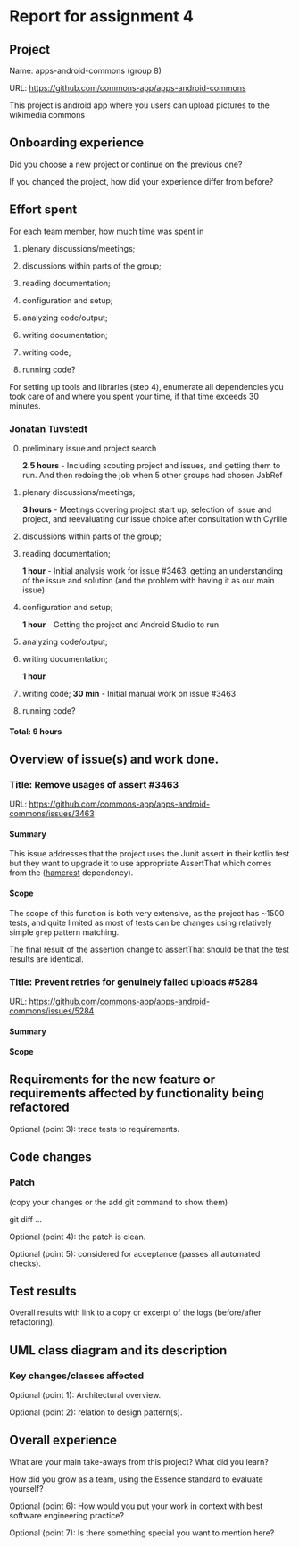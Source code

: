 # Report for assignment 4

## Project

Name: apps-android-commons (group 8)

URL: https://github.com/commons-app/apps-android-commons

This project is android app where you users can upload pictures to the wikimedia commons

## Onboarding experience

Did you choose a new project or continue on the previous one?

If you changed the project, how did your experience differ from before?

## Effort spent

For each team member, how much time was spent in

1. plenary discussions/meetings;

2. discussions within parts of the group;

3. reading documentation;

4. configuration and setup;

5. analyzing code/output;

6. writing documentation;

7. writing code;

8. running code?

For setting up tools and libraries (step 4), enumerate all dependencies
you took care of and where you spent your time, if that time exceeds
30 minutes.

### Jonatan Tuvstedt

0. preliminary issue and project search

   **2.5 hours** - Including scouting project and issues, and getting them to run. And then redoing the job when 5 other groups had chosen JabRef

1. plenary discussions/meetings;

   **3 hours** - Meetings covering project start up, selection of issue and project, and reevaluating our issue choice after consultation with Cyrille

2. discussions within parts of the group;

3. reading documentation;

   **1 hour** - Initial analysis work for issue #3463, getting an understanding of the issue and solution (and the problem with having it as our main issue)

4. configuration and setup;

   **1 hour** - Getting the project and Android Studio to run

5. analyzing code/output;

6. writing documentation;

   **1 hour**

7. writing code;
   **30 min** - Initial manual work on issue #3463

8. running code?

#### Total: 9 hours

## Overview of issue(s) and work done.

### Title: Remove usages of assert #3463

URL: https://github.com/commons-app/apps-android-commons/issues/3463

#### Summary

This issue addresses that the project uses the Junit assert in their kotlin test but they want to upgrade
it to use appropriate AssertThat which comes from the ([hamcrest](https://hamcrest.org/JavaHamcrest/tutorial) dependency).

#### Scope

The scope of this function is both very extensive, as the project has ~1500 tests, and quite limited as most of tests can be changes using relatively simple `grep` pattern matching.

The final result of the assertion change to assertThat should be that the test results are identical.

### Title: Prevent retries for genuinely failed uploads #5284

URL: https://github.com/commons-app/apps-android-commons/issues/5284

#### Summary

#### Scope

## Requirements for the new feature or requirements affected by functionality being refactored

Optional (point 3): trace tests to requirements.

## Code changes

### Patch

(copy your changes or the add git command to show them)

git diff ...

Optional (point 4): the patch is clean.

Optional (point 5): considered for acceptance (passes all automated checks).

## Test results

Overall results with link to a copy or excerpt of the logs (before/after
refactoring).

## UML class diagram and its description

### Key changes/classes affected

Optional (point 1): Architectural overview.

Optional (point 2): relation to design pattern(s).

## Overall experience

What are your main take-aways from this project? What did you learn?

How did you grow as a team, using the Essence standard to evaluate yourself?

Optional (point 6): How would you put your work in context with best software engineering practice?

Optional (point 7): Is there something special you want to mention here?
